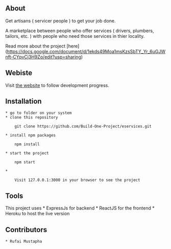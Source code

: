 ## About
Get artisans ( servicer people ) to get your job done.

A marketplace between people who offer services ( drivers, plumbers, tailors, etc. ) with people who need those services in thier locality.

Read more about the project [here] (https://docs.google.com/document/d/1ekds49Moa1msKzsSbTY_Yr_6uGJWnft-CYpvCj3H9Zo/edit?usp=sharing)

## Webiste
	

Visit [the website](http://expressjs.com/en/starter/installing.html)
to follow development progress.

## Installation
	* go to folder on your system
	* clone this repository
```
	git clone https://github.com/Build-One-Project/eservices.git
```
	* install npm packages
```
	npm install
```
	* start the project
```
	npm start
```
	*
```
	Visit 127.0.0.1:3000 in your browser to see the project
```
## Tools
This project uses
	* ExpressJs for backend
	* ReactJS for the frontend
	* Heroku to host the live version


## Contributors
	* Rufai Mustapha


